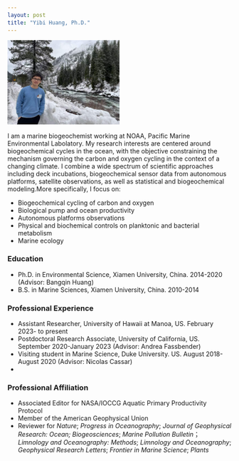```yaml
---
layout: post
title: "Yibi Huang, Ph.D."
---
```


<!-- Profile picture -->
<img width="50%" height="auto" src="/assets/Yibin_photo.jpg">

I am a marine biogeochemist working at NOAA, Pacific Marine Environmental Labolatory. My research interests are centered around biogeochemical cycles in the ocean, with the objective constraining the mechanism governing the carbon and oxygen cycling in the context of a changing climate. I combine a wide spectrum of scientific approaches including deck incubations, biogeochemical sensor data from autonomous platforms, satellite observations, as well as statistical and biogeochemical modeling.More specifically, I focus on:


* Biogeochemical cycling of carbon and oxygen
* Biological pump and ocean productivity
* Autonomous platforms observations
* Physical and biochemical controls on planktonic and bacterial metabolism
* Marine ecology

### Education

* Ph.D. in Environmental Science, Xiamen University, China. 2014-2020 (Advisor: Bangqin Huang)
* B.S.   in Marine Sciences, Xiamen University, China. 2010-2014


### Professional Experience

* Assistant Researcher, University of Hawaii at Manoa, US. February 2023- to present
* Postdoctoral Research Associate, University of California, US. September 2020-January 2023 (Advisor: Andrea Fassbender)
* Visiting student in Marine Science, Duke University. US. August 2018-August 2020 (Advisor: Nicolas Cassar)
* 
### Professional Affiliation
* Associated Editor for NASA/IOCCG Aquatic Primary Productivity Protocol 
* Member of the American Geophysical Union
* Reviewer for *Nature*; *Progress in Oceanography*; *Journal of Geophysical Research: Ocean; Biogeosciences*; *Marine Pollution Bulletin*； *Limnology and Oceanography: Methods*; *Limnology and Oceanography*; *Geophysical Research Letters*; *Frontier in Marine Science*; *Plants*

